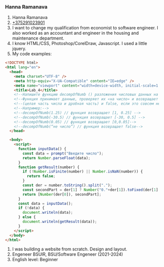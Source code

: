 ### Hanna Ramanava

1. Hanna Ramanava
1. [+375291023901](tel:+375291023901)
1. I want to change my qualification from economist to software engineer. I also worked as an accountant and engineer in the housing and maintenance department.
1. I know HTML/CSS, Photoshop/CorelDraw, Javascript. I used a little jquery.
1. My code examples:

```html
<!DOCTYPE html>
<html lang="en">
  <head>
    <meta charset="UTF-8" />
    <meta http-equiv="X-UA-Compatible" content="IE=edge" />
    <meta name="viewport" content="width=device-width, initial-scale=1.0" />
    <title>Lab_4</title>
    <!--Напишите функцию decompOfNumb () разложения числовых данных на целое число и дробную часть. -->
    <!--Функция принимает данные, проверяет их «на число» и возвращает массив из 2-х элементов -->
    <!--(целая часть числа и дробная часть) и false, если это совсем не число.-->
    <!--Например:-->
    <!--decompOfNumb(1.25) // функция возвращает [1, 0.25] -->
    <!--decompOfNumb(-30.5) // функция возвращает [-30, 0.5] -->
    <!--decompOfNumb(0.05) // функция возвращает [0,0.05]-->
    <!--decompOfNumb(“не число”) // функция возвращает false-->
  </head>

  <body>
    <script>
      function inputData() {
        const data = prompt("Введите число");
        return Number.parseFloat(data);
      }
      function getResult(number) {
        if (!Number.isFinite(number) || Number.isNaN(number)) {
          return false;
        }
        const der = number.toString().split(".");
        const secondPart = der[1] ? Number("0."+der[1]).toFixed(der[1].length) : "0";
        return [Number(der[0]), secondPart];
      }
      const data = inputData();
      if (!data) {
        document.writeln(data);
      } else {
        document.writeln(getResult(data));
      }
    </script>
  </body>
</html>
```

1. I was building a website from scratch. Design and layout.
1. Engeneer BSUIR, BSU/Software Engeneer (2021-2024) 
1. English level: Beginner
